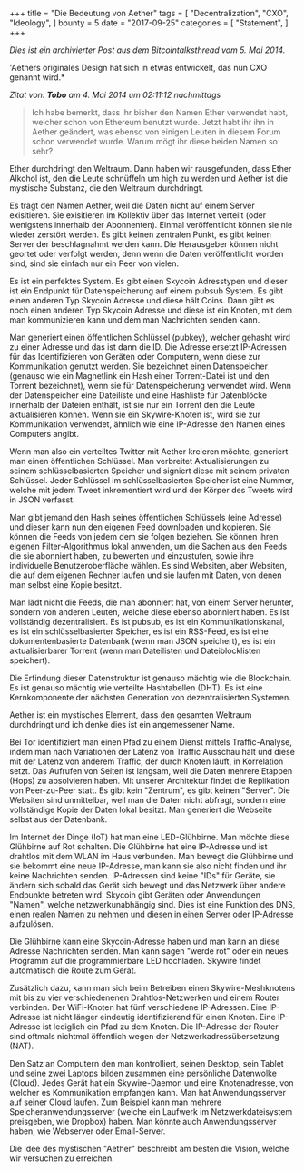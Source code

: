 +++
title = "Die Bedeutung von Aether"
tags = [
    "Decentralization",
    "CXO",
    "Ideology",
]
bounty = 5
date = "2017-09-25"
categories = [
    "Statement",
]
+++

*Dies ist ein archivierter Post aus dem Bitcointalksthread vom 5. Mai 2014.*

'Aethers originales Design hat sich in etwas entwickelt, das nun CXO genannt wird.*

*Zitat von: **Tobo** am 4. Mai 2014 um 02:11:12 nachmittags*
> Ich habe bemerkt, dass ihr bisher den Namen Ether verwendet habt, welcher schon von Ethereum benutzt wurde.
Jetzt habt ihr ihn in Aether geändert, was ebenso von einigen Leuten in diesem Forum schon verwendet wurde. 
Warum mögt ihr diese beiden Namen so sehr?

Ether durchdringt den Weltraum. Dann haben wir rausgefunden, dass Ether Alkohol ist, den die Leute schnüffeln um high zu werden und Aether ist die mystische Substanz, die den Weltraum durchdringt.

Es trägt den Namen Aether, weil die Daten nicht auf einem Server exisitieren. Sie exisitieren im Kollektiv über das Internet verteilt (oder wenigstens innerhalb der Abonnenten). Einmal veröffentlicht können sie nie wieder zerstört werden. Es gibt keinen zentralen Punkt, es gibt keinen Server der beschlagnahmt werden kann. Die Herausgeber können nicht geortet oder verfolgt werden, denn wenn die Daten veröffentlicht worden sind, sind sie einfach nur ein Peer von vielen.

Es ist ein perfektes System. Es gibt einen Skycoin Adresstypen und dieser ist ein Endpunkt für Datenspeicherung auf einem 
pubsub System. Es gibt einen anderen Typ Skycoin Adresse und diese hält Coins. Dann gibt es noch einen anderen Typ Skycoin Adresse und diese ist ein Knoten, mit dem man kommunizieren kann und dem man Nachrichten senden kann.

Man generiert einen öffentlichen Schlüssel (pubkey), welcher gehasht wird zu einer Adresse und das ist dann die ID.
Die Adresse ersetzt IP-Adressen für das Identifizieren von Geräten oder Computern, wenn diese zur Kommunikation genutzt werden. Sie bezeichnet einen Datenspeicher (genauso wie ein Magnetlink ein Hash einer Torrent-Datei ist und den Torrent bezeichnet), wenn sie für Datenspeicherung verwendet wird. Wenn der Datenspeicher eine Dateiliste und eine Hashliste für Datenblöcke innerhalb der Dateien enthält, ist sie nur ein Torrent den die Leute aktualisieren können. Wenn sie ein Skywire-Knoten ist, wird sie zur Kommunikation verwendet, ähnlich wie eine IP-Adresse den Namen eines Computers angibt.

Wenn man also ein verteiltes Twitter mit Aether kreieren möchte, generiert man einen öffentlichen Schlüssel. 
Man verbreitet Aktualisierungen zu seinem schlüsselbasierten Speicher und signiert diese mit seinem privaten Schlüssel. 
Jeder Schlüssel im schlüsselbasierten Speicher ist eine Nummer, welche mit jedem Tweet inkrementiert wird und der 
Körper des Tweets wird in JSON verfasst.

Man gibt jemand den Hash seines öffentlichen Schlüssels (eine Adresse) und dieser kann nun den eigenen Feed downloaden 
und kopieren. Sie können die Feeds von jedem dem sie folgen beziehen. Sie können ihren eigenen Filter-Algorithmus lokal anwenden, um die Sachen aus den Feeds die sie abonniert haben, zu bewerten und einzustufen, sowie ihre individuelle Benutzeroberfläche wählen. Es sind Websiten, aber Websiten, die auf dem eigenen Rechner laufen und sie laufen mit Daten, von denen man selbst eine Kopie besitzt.

Man lädt nicht die Feeds, die man abonniert hat, von einem Server herunter, sondern 
von anderen Leuten, welche diese ebenso abonniert haben. Es ist vollständig dezentralisiert.
Es ist pubsub, es ist ein Kommunikationskanal, es ist ein schlüsselbasierter Speicher, es ist ein RSS-Feed, es ist 
eine dokumentenbasierte Datenbank (wenn man JSON speichert), es ist ein aktualisierbarer Torrent (wenn man Dateilisten und Dateiblocklisten speichert).

Die Erfindung dieser Datenstruktur ist genauso mächtig wie die Blockchain. Es ist genauso 
mächtig wie verteilte Hashtabellen (DHT). Es ist eine Kernkomponente der nächsten Generation von
dezentralisierten Systemen.

Aether ist ein mystisches Element, dass den gesamten Weltraum durchdringt und ich denke dies
ist ein angemessener Name.

Bei Tor identifiziert man einen Pfad zu einem Dienst mittels Traffic-Analyse, indem 
man nach Variationen der Latenz von Traffic Ausschau hält und diese mit der Latenz von
anderem Traffic, der durch Knoten läuft, in Korrelation setzt. Das Aufrufen von Seiten ist langsam, weil
die Daten mehrere Etappen (Hops) zu absolvieren haben. Mit unserer Architektur findet die Replikation von Peer-zu-Peer statt. 
Es gibt kein "Zentrum", es gibt keinen "Server". Die Websiten sind unmittelbar, weil man die Daten nicht abfragt, sondern eine vollständige Kopie der Daten lokal besitzt. Man generiert die Webseite selbst aus der Datenbank.

Im Internet der Dinge (IoT) hat man eine LED-Glühbirne. Man möchte diese Glühbirne auf Rot schalten.
Die Glühbirne hat eine IP-Adresse und ist drahtlos mit dem WLAN im Haus verbunden. Man bewegt die 
Glühbirne und sie bekommt eine neue IP-Adresse, man kann sie also nicht finden und ihr keine Nachrichten senden.
IP-Adressen sind keine "IDs" für Geräte, sie ändern sich sobald das Gerät sich bewegt und das Netzwerk 
über andere Endpunkte betreten wird. Skycoin gibt Geräten oder Anwendungen "Namen", welche netzwerkunabhängig sind.
Dies ist eine Funktion des DNS, einen realen Namen zu nehmen und diesen in einen Server oder IP-Adresse aufzulösen.

Die Glühbirne kann eine Skycoin-Adresse haben und man kann an diese Adresse Nachrichten senden.
Man kann sagen "werde rot" oder ein neues Programm auf die programmierbare LED hochladen. Skywire findet
automatisch die Route zum Gerät.

Zusätzlich dazu, kann man sich beim Betreiben einen Skywire-Meshknotens mit bis zu vier verschiedenenen Drahtlos-Netzwerken und einem Router verbinden.
Der WiFi-Knoten hat fünf verschiedene IP-Adressen. Eine IP-Adresse ist nicht länger eindeutig identifizierend für
einen Knoten. Eine IP-Adresse ist lediglich ein Pfad zu dem Knoten. Die IP-Adresse der Router sind oftmals nichtmal
öffentlich wegen der Netzwerkadressübersetzung (NAT).

Den Satz an Computern den man kontrolliert, seinen Desktop, sein Tablet und seine zwei Laptops bilden zusammen eine persönliche Datenwolke (Cloud). Jedes Gerät hat ein Skywire-Daemon und eine Knotenadresse, 
von welcher es Kommunikation empfangen kann. Man hat Anwendungsserver auf seiner Cloud laufen. Zum Beispiel kann
man mehrere Speicheranwendungsserver (welche ein Laufwerk im Netzwerkdateisystem preisgeben, wie Dropbox) haben. 
Man könnte auch Anwendungsserver haben, wie Webserver oder Email-Server.

Die Idee des mystischen "Aether" beschreibt am besten die Vision, welche wir versuchen zu erreichen.
